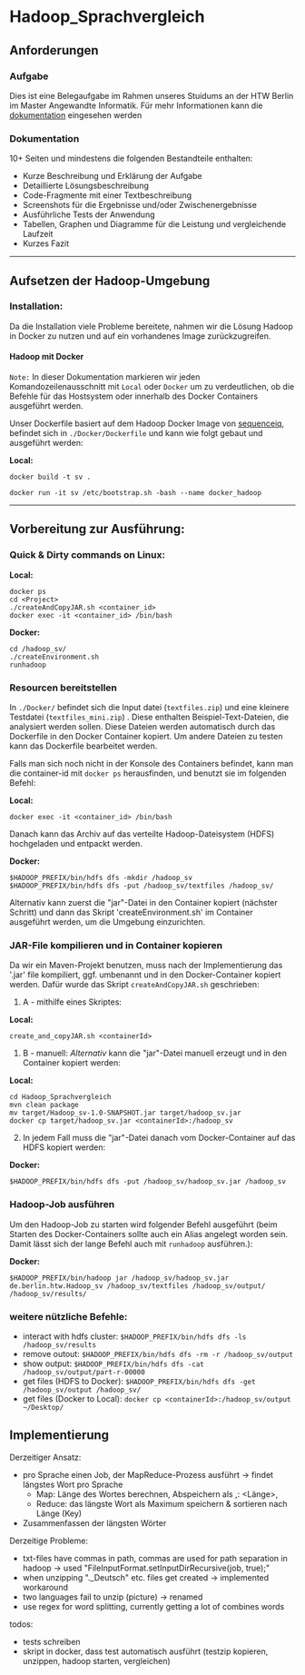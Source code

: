 # Hadoop_Sprachvergleich

## Anforderungen

### Aufgabe

Dies ist eine Belegaufgabe im Rahmen unseres Stuidums an der HTW Berlin im Master Angewandte Informatik. Für mehr Informationen kann die [dokumentation](https://hadoop-sprachvergleich.readthedocs.io/de/latest/index.html) eingesehen werden


### Dokumentation

10+ Seiten und mindestens die folgenden Bestandteile enthalten:

- Kurze Beschreibung und Erklärung der Aufgabe
- Detaillierte Lösungsbeschreibung
- Code-Fragmente mit einer Textbeschreibung
- Screenshots für die Ergebnisse und/oder Zwischenergebnisse
- Ausführliche Tests der Anwendung
- Tabellen, Graphen und Diagramme für die Leistung und vergleichende Laufzeit
- Kurzes Fazit

---

## Aufsetzen der Hadoop-Umgebung

### Installation:

Da die Installation viele Probleme bereitete, nahmen wir die Lösung Hadoop in Docker zu nutzen und auf ein vorhandenes Image zurückzugreifen.

#### Hadoop mit Docker



`Note:` In dieser Dokumentation markieren wir jeden Komandozeilenausschnitt mit `Local` oder `Docker` um zu verdeutlichen, ob die Befehle für das Hostsystem oder innerhalb des Docker Containers ausgeführt werden.

Unser Dockerfile basiert auf dem Hadoop Docker Image von [sequenceiq](https://hub.docker.com/r/sequenceiq/hadoop-docker/), befindet sich in `./Docker/Dockerfile` und kann wie folgt gebaut und ausgeführt werden:

**Local:**

```
docker build -t sv .

docker run -it sv /etc/bootstrap.sh -bash --name docker_hadoop
```

---

## Vorbereitung zur Ausführung:

### Quick & Dirty commands on Linux:

**Local:**

```
docker ps
cd <Project>
./createAndCopyJAR.sh <container_id>
docker exec -it <container_id> /bin/bash
```

**Docker:**
```
cd /hadoop_sv/
./createEnvironment.sh
runhadoop
```


### Resourcen bereitstellen

In `./Docker/` befindet sich die Input datei (`textfiles.zip`) und eine kleinere Testdatei (`textfiles_mini.zip`) . Diese enthalten Beispiel-Text-Dateien, die analysiert werden sollen.
Diese Dateien werden automatisch durch das Dockerfile in den Docker Container kopiert. Um andere Dateien zu testen kann das Dockerfile bearbeitet werden.

Falls man sich noch nicht in der Konsole des Containers befindet, kann man die container-id mit `docker ps` herausfinden, und benutzt sie im folgenden Befehl:

**Local:**

```
docker exec -it <container_id> /bin/bash
```

Danach kann das Archiv auf das verteilte Hadoop-Dateisystem (HDFS) hochgeladen und entpackt werden.

**Docker:**

```
$HADOOP_PREFIX/bin/hdfs dfs -mkdir /hadoop_sv
$HADOOP_PREFIX/bin/hdfs dfs -put /hadoop_sv/textfiles /hadoop_sv/
```
Alternativ kann zuerst die "jar"-Datei in den Container kopiert (nächster Schritt) und dann das Skript 'createEnvironment.sh' im Container ausgeführt werden, um die Umgebung einzurichten.

### JAR-File kompilieren und in Container kopieren

Da wir ein Maven-Projekt benutzen, muss nach der Implementierung das '.jar' file kompiliert, ggf. umbenannt und in den Docker-Container kopiert werden. Dafür wurde das Skript `createAndCopyJAR.sh` geschrieben:

1. A - mithilfe eines Skriptes:

**Local:**

```
create_and_copyJAR.sh <containerId>
```

1. B - manuell: _Alternativ_ kann die "jar"-Datei manuell erzeugt und in den Container kopiert werden:

**Local:**

```
cd Hadoop_Sprachvergleich
mvn clean package
mv target/Hadoop_sv-1.0-SNAPSHOT.jar target/hadoop_sv.jar
docker cp target/hadoop_sv.jar <containerId>:/hadoop_sv
```

2. In jedem Fall muss die "jar"-Datei danach vom Docker-Container auf das HDFS kopiert werden:

**Docker:**

```
$HADOOP_PREFIX/bin/hdfs dfs -put /hadoop_sv/hadoop_sv.jar /hadoop_sv
```

### Hadoop-Job ausführen

Um den Hadoop-Job zu starten wird folgender Befehl ausgeführt (beim Starten des Docker-Containers sollte auch ein Alias angelegt worden sein. Damit lässt sich der lange Befehl auch mit ```runhadoop``` ausführen.):

**Docker:**

``` 
$HADOOP_PREFIX/bin/hadoop jar /hadoop_sv/hadoop_sv.jar de.berlin.htw.Hadoop_sv /hadoop_sv/textfiles /hadoop_sv/output/ /hadoop_sv/results/
```

### weitere nützliche Befehle:

- interact with hdfs cluster: `$HADOOP_PREFIX/bin/hdfs dfs -ls /hadoop_sv/results`
- remove outout: `$HADOOP_PREFIX/bin/hdfs dfs -rm -r /hadoop_sv/output`
- show output: `$HADOOP_PREFIX/bin/hdfs dfs -cat /hadoop_sv/output/part-r-00000`
- get files (HDFS to Docker): `$HADOOP_PREFIX/bin/hdfs dfs -get /hadoop_sv/output /hadoop_sv/`
- get files (Docker to Local): `docker cp <containerId>:/hadoop_sv/output ~/Desktop/`

## Implementierung

Derzeitiger Ansatz:

- pro Sprache einen Job, der MapReduce-Prozess ausführt -> findet längstes Wort pro Sprache
  - Map: Länge des Wortes berechnen, Abspeichern als <Key>,<Value>: <Länge>,<Wort>
  - Reduce: das längste Wort als Maximum speichern & sortieren nach Länge (Key)
- Zusammenfassen der längsten Wörter

Derzeitige Probleme:

- txt-files have commas in path, commas are used for path separation in hadoop -> used "FileInputFormat.setInputDirRecursive(job, true);"
- when unzipping ".\_Deutsch" etc. files get created -> implemented workaround
- two languages fail to unzip (picture) -> renamed
- use regex for word splitting, currently getting a lot of combines words



todos:
- tests schreiben
- skript in docker, dass test automatisch ausführt (testzip kopieren, unzippen, hadoop starten, vergleichen)